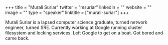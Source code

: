 +++
title = "Murali Suriar"
twitter = "msuriar"
linkedin = ""
website = ""
image = ""
type = "speaker"
linktitle = ["murali-suriar"]
+++

Murali Suriar is a lapsed computer science graduate, turned network engineer, turned SRE. Currently working at Google running cluster filesystem and locking services. Left Google to get on a boat. Got bored and came back.
